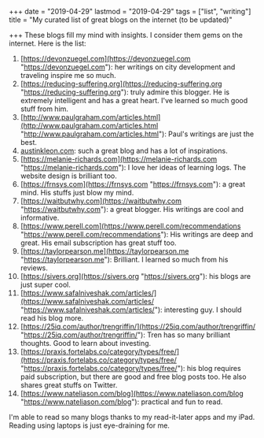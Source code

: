 +++
date = "2019-04-29"
lastmod = "2019-04-29"
tags = ["list", "writing"]
title = "My curated list of great blogs on the internet (to be updated)"

+++
These blogs fill my mind with insights. I consider them gems on the internet. Here is the list:

 1. [https://devonzuegel.com](https://devonzuegel.com "https://devonzuegel.com"): her writings on city development and traveling inspire me so much.
 2. [https://reducing-suffering.org](https://reducing-suffering.org "https://reducing-suffering.org"): truly admire this blogger. He is extremely intelligent and has a great heart. I've learned so much good stuff from him.
 3. [http://www.paulgraham.com/articles.html](http://www.paulgraham.com/articles.html "http://www.paulgraham.com/articles.html"): Paul's writings are just the best.
 4. [austinkleon.com](austinkleon.com): such a great blog and has a lot of inspirations.
 5. [https://melanie-richards.com](https://melanie-richards.com "https://melanie-richards.com"): I love her ideas of learning logs. The website design is brilliant too.
 6. [https://frnsys.com](https://frnsys.com "https://frnsys.com"): a great mind. His stuffs just blow my mind.
 7. [https://waitbutwhy.com](https://waitbutwhy.com "https://waitbutwhy.com"): a great blogger. His writings are cool and informative.
 8. [https://www.perell.com](https://www.perell.com/recommendations "https://www.perell.com/recommendations"): His writings are deep and great. His email subscription has great stuff too.
 9. [https://taylorpearson.me](https://taylorpearson.me "https://taylorpearson.me"): Brilliant. I learned so much from his reviews.
10. [https://sivers.org](https://sivers.org "https://sivers.org"): his blogs are just super cool.
11. [https://www.safalniveshak.com/articles/](https://www.safalniveshak.com/articles/ "https://www.safalniveshak.com/articles/"): interesting guy. I should read his blog more.
12. [https://25iq.com/author/trengriffin/](https://25iq.com/author/trengriffin/ "https://25iq.com/author/trengriffin/"): Tren has so many brilliant thoughts. Good to learn about investing.
13. [https://praxis.fortelabs.co/category/types/free/](https://praxis.fortelabs.co/category/types/free/ "https://praxis.fortelabs.co/category/types/free/"): his blog requires paid subscription, but there are good and free blog posts too. He also shares great stuffs on Twitter.
14. [https://www.nateliason.com/blog](https://www.nateliason.com/blog "https://www.nateliason.com/blog"): practical and fun to read.

I'm able to read so many blogs thanks to my read-it-later apps and my iPad. Reading using laptops is just eye-draining for me.